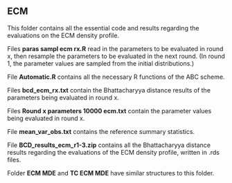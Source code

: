 ## ECM ##

This folder contains all the essential code and results regarding the evaluations on the ECM density profile. 

Files **paras sampl ecm rx.R** read in the parameters to be evaluated in round x, then resample the parameters to be evaluated in the next round. (In round 1, the parameter values are sampled from the initial distributions.)

File **Automatic.R** contains all the necessary R functions of the ABC scheme.

Files **bcd_ecm_rx.txt** contain the Bhattacharyya distance results of the parameters being evaluated in round x.

Files **Round x parameters 10000 ecm.txt** contain the parameter values being evaluated in round x. 

File **mean_var_obs.txt** contains the reference summary statistics. 

File **BCD_results_ecm_r1-3.zip** contains all the Bhattacharyya distance results regarding the evaluations of the ECM density profile, written in .rds files.  

Folder **ECM MDE** and **TC ECM MDE** have similar structures to this folder. 
